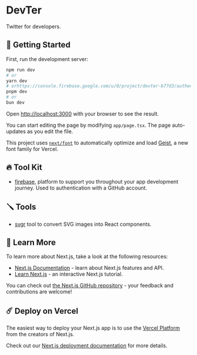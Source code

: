 DevTer
======

Twitter for developers.

🚀 Getting Started
------------------

First, run the development server:

```bash
npm run dev
# or
yarn dev
# orhttps://console.firebase.google.com/u/0/project/devter-b77d3/authentication/providers
pnpm dev
# or
bun dev
```

Open [http://localhost:3000](http://localhost:3000) with your browser to see the result.

You can start editing the page by modifying `app/page.tsx`. The page auto-updates as you edit the file.

This project uses [`next/font`](https://nextjs.org/docs/app/building-your-application/optimizing/fonts) to automatically optimize and load [Geist](https://vercel.com/font), a new font family for Vercel.

🔥 Tool Kit
-----------

- [firebase](https://firebase.google.com), platform to support you throughout your app development journey. Used to authentication with a GitHub account.

🪛 Tools
--------

- [svgr](https://react-svgr.com/playground) tool to convert SVG images into React components.

📓 Learn More
-------------

To learn more about Next.js, take a look at the following resources:

- [Next.js Documentation](https://nextjs.org/docs) - learn about Next.js features and API.
- [Learn Next.js](https://nextjs.org/learn) - an interactive Next.js tutorial.

You can check out [the Next.js GitHub repository](https://github.com/vercel/next.js) - your feedback and contributions are welcome!

☄️ Deploy on Vercel
--------------------

The easiest way to deploy your Next.js app is to use the [Vercel Platform](https://vercel.com/new?utm_medium=default-template&filter=next.js&utm_source=create-next-app&utm_campaign=create-next-app-readme) from the creators of Next.js.

Check out our [Next.js deployment documentation](https://nextjs.org/docs/app/building-your-application/deploying) for more details.
